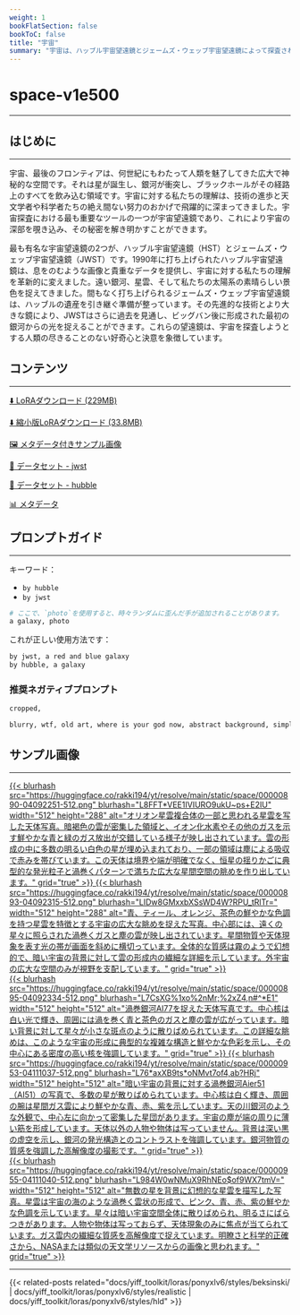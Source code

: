 ```yaml
---
weight: 1
bookFlatSection: false
bookToC: false
title: "宇宙"
summary: "宇宙は、ハッブル宇宙望遠鏡とジェームズ・ウェッブ宇宙望遠鏡によって探査される広大で神秘的な空間です。"
---
```


<!--markdownlint-disable MD025 MD033 -->

# space-v1e500

---

## はじめに

---

宇宙、最後のフロンティアは、何世紀にもわたって人類を魅了してきた広大で神秘的な空間です。それは星が誕生し、銀河が衝突し、ブラックホールがその経路上のすべてを飲み込む領域です。宇宙に対する私たちの理解は、技術の進歩と天文学者や科学者たちの絶え間ない努力のおかげで飛躍的に深まってきました。宇宙探査における最も重要なツールの一つが宇宙望遠鏡であり、これにより宇宙の深部を覗き込み、その秘密を解き明かすことができます。

最も有名な宇宙望遠鏡の2つが、ハッブル宇宙望遠鏡（HST）とジェームズ・ウェッブ宇宙望遠鏡（JWST）です。1990年に打ち上げられたハッブル宇宙望遠鏡は、息をのむような画像と貴重なデータを提供し、宇宙に対する私たちの理解を革新的に変えました。遠い銀河、星雲、そして私たちの太陽系の素晴らしい景色を捉えてきました。間もなく打ち上げられるジェームズ・ウェッブ宇宙望遠鏡は、ハッブルの遺産を引き継ぐ準備が整っています。その先進的な技術とより大きな鏡により、JWSTはさらに過去を見通し、ビッグバン後に形成された最初の銀河からの光を捉えることができます。これらの望遠鏡は、宇宙を探査しようとする人類の尽きることのない好奇心と決意を象徴しています。

## コンテンツ

---

[⬇️ LoRAダウンロード (229MB)](https://huggingface.co/rakki194/yt/resolve/main/ponyxl_loras/space-v1e500.safetensors?download=true)

[⬇️ 縮小版LoRAダウンロード (33.8MB)](https://huggingface.co/rakki194/yt/resolve/main/ponyxl_loras_shrunk_2/space-v1e500_frockpt1_th-3.55.safetensors?download=true)

[🖼️ メタデータ付きサンプル画像](https://huggingface.co/k4d3/yiff_toolkit/tree/main/static/{})

[📐 データセット - jwst](https://huggingface.co/datasets/k4d3/furry/tree/main/by_jwst)

[📐 データセット - hubble](https://huggingface.co/datasets/k4d3/furry/tree/main/by_hubble)

[📊 メタデータ](https://huggingface.co/k4d3/yiff_toolkit/raw/main/ponyxl_loras/space-v1e500.json)

## プロンプトガイド

---

キーワード：

- `by hubble`
- `by jwst`

```r
# ここで、`photo`を使用すると、時々ランダムに歪んだ手が追加されることがあります。
a galaxy, photo
```

これが正しい使用方法です：

```r
by jwst, a red and blue galaxy
by hubble, a galaxy
```

### 推奨ネガティブプロンプト

```md
cropped,

blurry, wtf, old art, where is your god now, abstract background, simple background, cropped
```

## サンプル画像

---

<div class="image-grid">
  <div class="image-grid-container">
    <a href="https://huggingface.co/rakki194/yt/resolve/main/static/space/00000890-04092251.png">
      {{< blurhash
        src="https://huggingface.co/rakki194/yt/resolve/main/static/space/00000890-04092251-512.png"
        blurhash="L8FFT*VEE1IVIURO9ukU~ps+E2IU"
        width="512"
        height="288"
        alt="オリオン星雲複合体の一部と思われる星雲を写した天体写真。暗褐色の雲が密集した領域と、イオン化水素やその他のガスを示す鮮やかな青と緑のガス放出が交錯している様子が映し出されています。雲の形成の中に多数の明るい白色の星が埋め込まれており、一部の領域は塵による吸収で赤みを帯びています。この天体は境界や端が明確でなく、恒星の揺りかごに典型的な発光粒子と渦巻くパターンで満ちた広大な星間空間の眺めを作り出しています。"
        grid="true"
      >}}
    </a>
    <a href="https://huggingface.co/rakki194/yt/resolve/main/static/space/00000893-04092315.png">
      {{< blurhash
        src="https://huggingface.co/rakki194/yt/resolve/main/static/space/00000893-04092315-512.png"
        blurhash="LIDw8GMxxbXSsWD4W?RPU_tRlTr="
        width="512"
        height="288"
        alt="青、ティール、オレンジ、茶色の鮮やかな色調を持つ星雲を特徴とする宇宙の広大な眺めを捉えた写真。中心部には、遠くの星々に照らされた渦巻くガスと塵の雲が映し出されています。星間物質や天体現象を表す光の帯が画面を斜めに横切っています。全体的な質感は霧のようで幻想的で、暗い宇宙の背景に対して雲の形成内の繊細な詳細を示しています。外宇宙の広大な空間のみが視野を支配しています。"
        grid="true"
      >}}
    </a>
  </div>
</div>

<div class="image-grid">
  <div class="image-grid-container">
    <a href="https://huggingface.co/rakki194/yt/resolve/main/static/space/00000895-04092334.png">
      {{< blurhash
        src="https://huggingface.co/rakki194/yt/resolve/main/static/space/00000895-04092334-512.png"
        blurhash="L7CsXG%1xo%2nMr;%2xZ4,n#^*E1"
        width="512"
        height="512"
        alt="渦巻銀河AI77を捉えた天体写真です。中心核は白い光で輝き、周囲には渦を巻く青と茶色のガスと塵の雲が広がっています。暗い背景に対して星々が小さな斑点のように散りばめられています。この詳細な眺めは、このような宇宙の形成に典型的な複雑な構造と鮮やかな色彩を示し、その中心にある密度の高い核を強調しています。"
        grid="true"
      >}}
    </a>
    <a href="https://huggingface.co/rakki194/yt/resolve/main/static/space/00000953-04111037.png">
      {{< blurhash
        src="https://huggingface.co/rakki194/yt/resolve/main/static/space/00000953-04111037-512.png"
        blurhash="L76*axXB9ts*oNMvt7of4,ab?HRj"
        width="512"
        height="512"
        alt="暗い宇宙の背景に対する渦巻銀河Aier51（AI51）の写真で、多数の星が散りばめられています。中心核は白く輝き、周囲の腕は星間ガス雲により鮮やかな青、赤、紫を示しています。天の川銀河のような外観で、中心左に向かって密集した星団があります。宇宙の塵が端の周りに薄い筋を形成しています。天体以外の人物や物体は写っていません。背景は深い黒の虚空を示し、銀河の発光構造とのコントラストを強調しています。銀河物質の質感を強調した高解像度の撮影です。"
        grid="true"
      >}}
    </a>
  </div>
</div>

<div class="image-grid">
  <div class="image-grid-container">
    <a href="https://huggingface.co/rakki194/yt/resolve/main/static/space/00000955-04111040.png">
      {{< blurhash
        src="https://huggingface.co/rakki194/yt/resolve/main/static/space/00000955-04111040-512.png"
        blurhash="L984W0wNMuX9RhNEo$of9WX7tmV="
        width="512"
        height="512"
        alt="無数の星を背景に幻想的な星雲を描写した写真。星雲は宇宙の海のような渦巻く雲状の形成で、ピンク、青、赤、紫の鮮やかな色調を示しています。星々は暗い宇宙空間全体に散りばめられ、明るさにばらつきがあります。人物や物体は写っておらず、天体現象のみに焦点が当てられています。ガス雲内の繊細な質感を高解像度で捉えています。明瞭さと科学的正確さから、NASAまたは類似の天文学リソースからの画像と思われます。"
        grid="true"
      >}}
    </a>
  </div>
</div>

---

<!--
HUGO_SEARCH_EXCLUDE_START
-->
{{< related-posts related="docs/yiff_toolkit/loras/ponyxlv6/styles/beksinski/ | docs/yiff_toolkit/loras/ponyxlv6/styles/realistic | docs/yiff_toolkit/loras/ponyxlv6/styles/hld" >}}
<!--
HUGO_SEARCH_EXCLUDE_END
-->
